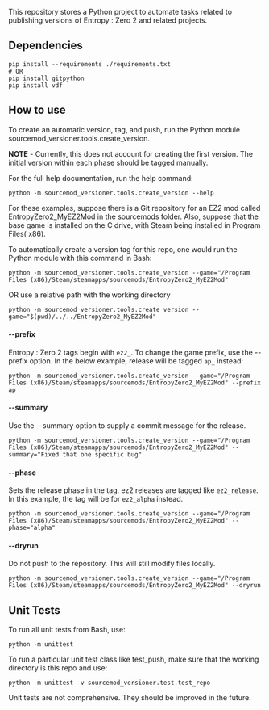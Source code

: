 
This repository stores a Python project to automate tasks related to publishing versions of Entropy : Zero 2 and related projects.

## Dependencies ##
```
pip install --requirements ./requirements.txt
# OR
pip install gitpython
pip install vdf
```

## How to use ##

To create an automatic version, tag, and push, run the Python module sourcemod_versioner.tools.create_version.

**NOTE** - Currently, this does not account for creating the first version. The initial version within each phase should be tagged manually.

For the full help documentation, run the help command:
```
python -m sourcemod_versioner.tools.create_version --help
```

For these examples, suppose there is a Git repository for an EZ2 mod called EntropyZero2_MyEZ2Mod in the sourcemods folder. Also, suppose that the base game is installed on the C drive, with Steam being installed in Program Files( x86).

To automatically create a version tag for this repo, one would run the Python module with this command in Bash:
```
python -m sourcemod_versioner.tools.create_version --game="/Program Files (x86)/Steam/steamapps/sourcemods/EntropyZero2_MyEZ2Mod"
```
OR use a relative path with the working directory
```
python -m sourcemod_versioner.tools.create_version --game="$(pwd)/../../EntropyZero2_MyEZ2Mod"
```

#### --prefix ####
Entropy : Zero 2 tags begin with ``ez2_``. To change the game prefix, use the --prefix option. In the below example, release will be tagged ``ap_`` instead:
```
python -m sourcemod_versioner.tools.create_version --game="/Program Files (x86)/Steam/steamapps/sourcemods/EntropyZero2_MyEZ2Mod" --prefix ap
```

#### --summary ####
Use the --summary option to supply a commit message for the release.
```
python -m sourcemod_versioner.tools.create_version --game="/Program Files (x86)/Steam/steamapps/sourcemods/EntropyZero2_MyEZ2Mod" --summary="Fixed that one specific bug"
```

#### --phase ####
Sets the release phase in the tag. ez2 releases are tagged like ``ez2_release``. In this example, the tag will be for ``ez2_alpha`` instead.
```
python -m sourcemod_versioner.tools.create_version --game="/Program Files (x86)/Steam/steamapps/sourcemods/EntropyZero2_MyEZ2Mod" --phase="alpha"
```

#### --dryrun ####
Do not push to the repository. This will still modify files locally.
```
python -m sourcemod_versioner.tools.create_version --game="/Program Files (x86)/Steam/steamapps/sourcemods/EntropyZero2_MyEZ2Mod" --dryrun
```

## Unit Tests ##

To run all unit tests from Bash, use:
```
python -m unittest
```

To run a particular unit test class like test_push, make sure that the working directory is this repo and use:
```
python -m unittest -v sourcemod_versioner.test.test_repo
```

Unit tests are not comprehensive. They should be improved in the future.